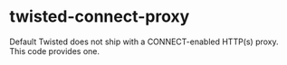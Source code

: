 twisted-connect-proxy
=====================

Default Twisted does not ship with a CONNECT-enabled HTTP(s) proxy.  This code provides one.